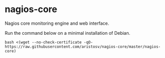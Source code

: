 # nagios-core
Nagios core monitoring engine and web interface.

Run the command below on a minimal installation of Debian.
```
bash <(wget --no-check-certificate -qO- https://raw.githubusercontent.com/aristosv/nagios-core/master/nagios-core)
```
